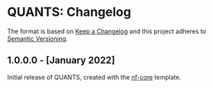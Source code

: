 # QUANTS: Changelog

The format is based on [Keep a Changelog](https://keepachangelog.com/en/1.0.0/)
and this project adheres to [Semantic Versioning](https://semver.org/spec/v2.0.0.html).

## 1.0.0.0 - [January 2022]

Initial release of QUANTS, created with the [nf-core](https://nf-co.re/) template.